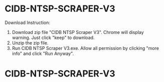 # CIDB-NTSP-SCRAPER-V3

Download Instruction:

1. Download zip file "CIDB NTSP Scraper V3". Chrome will display warning. Just click "keep" to download.
2. Unzip the zip file.
3. Run CIDB NTSP Scraper V3.exe. Allow all permission by clicking "more info" and click "Run Anyway".
# CIDB-NTSP-SCRAPER-V3
